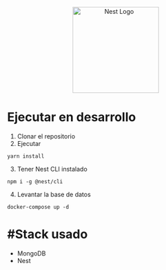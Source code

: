<p align="center">
  <a href="http://nestjs.com/" target="blank"><img src="https://nestjs.com/img/logo-small.svg" width="200" alt="Nest Logo" /></a>
</p>

# Ejecutar en desarrollo

1.  Clonar el repositorio
2.  Ejecutar

```
yarn install
```

3. Tener Nest CLI instalado
```
npm i -g @nest/cli
```
4. Levantar la base de datos
```
docker-compose up -d
```

# #Stack usado
* MongoDB
* Nest
